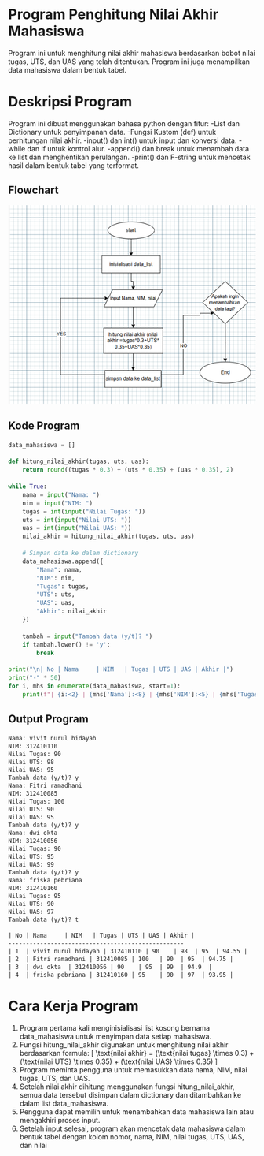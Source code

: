 # Program Penghitung Nilai Akhir Mahasiswa
Program ini untuk menghitung nilai akhir mahasiswa berdasarkan bobot nilai tugas, UTS, dan UAS yang telah ditentukan. Program ini juga menampilkan data mahasiswa dalam bentuk tabel.

# Deskripsi Program
Program ini dibuat menggunakan bahasa python dengan fitur:
-List dan Dictionary untuk penyimpanan data.
-Fungsi Kustom (def) untuk perhitungan nilai akhir.
-input() dan int() untuk input dan konversi data.
-while dan if untuk kontrol alur.
-append() dan break untuk menambah data ke list dan menghentikan perulangan.
-print() dan F-string untuk mencetak hasil dalam bentuk tabel yang terformat.

## Flowchart
![Flowchart](https://github.com/vivitnh23/praktikum-5/blob/main/flowchart%20nilai%20akhir%20mahasiswa.png?raw=true)

## Kode Program 
```python
data_mahasiswa = []

def hitung_nilai_akhir(tugas, uts, uas):
    return round((tugas * 0.3) + (uts * 0.35) + (uas * 0.35), 2)

while True:
    nama = input("Nama: ")
    nim = input("NIM: ")
    tugas = int(input("Nilai Tugas: "))
    uts = int(input("Nilai UTS: "))
    uas = int(input("Nilai UAS: "))
    nilai_akhir = hitung_nilai_akhir(tugas, uts, uas)

    # Simpan data ke dalam dictionary
    data_mahasiswa.append({
        "Nama": nama,
        "NIM": nim,
        "Tugas": tugas,
        "UTS": uts,
        "UAS": uas,
        "Akhir": nilai_akhir
    })
    
    tambah = input("Tambah data (y/t)? ")
    if tambah.lower() != 'y':
        break

print("\n| No | Nama     | NIM   | Tugas | UTS | UAS | Akhir |")
print("-" * 50)
for i, mhs in enumerate(data_mahasiswa, start=1):
    print(f"| {i:<2} | {mhs['Nama']:<8} | {mhs['NIM']:<5} | {mhs['Tugas']:<5} | {mhs['UTS']:<3} | {mhs['UAS']:<3} | {mhs['Akhir']:<5} |")
```

## Output Program 
````
Nama: vivit nurul hidayah
NIM: 312410110 
Nilai Tugas: 90
Nilai UTS: 98
Nilai UAS: 95
Tambah data (y/t)? y
Nama: Fitri ramadhani
NIM: 312410085
Nilai Tugas: 100
Nilai UTS: 90
Nilai UAS: 95
Tambah data (y/t)? y
Nama: dwi okta 
NIM: 312410056
Nilai Tugas: 90
Nilai UTS: 95
Nilai UAS: 99
Tambah data (y/t)? y
Nama: friska pebriana
NIM: 312410160
Nilai Tugas: 95
Nilai UTS: 90
Nilai UAS: 97
Tambah data (y/t)? t

| No | Nama     | NIM   | Tugas | UTS | UAS | Akhir |
--------------------------------------------------
| 1  | vivit nurul hidayah | 312410110 | 90    | 98  | 95  | 94.55 |
| 2  | Fitri ramadhani | 312410085 | 100   | 90  | 95  | 94.75 |
| 3  | dwi okta  | 312410056 | 90    | 95  | 99  | 94.9  |
| 4  | friska pebriana | 312410160 | 95    | 90  | 97  | 93.95 |
````

# Cara Kerja Program 
1. Program pertama kali menginisialisasi list kosong bernama data_mahasiswa untuk menyimpan data setiap mahasiswa.
2. Fungsi hitung_nilai_akhir digunakan untuk menghitung nilai akhir berdasarkan formula:
   \[
   \text{nilai akhir} = (\text{nilai tugas} \times 0.3) + (\text{nilai UTS} \times 0.35) + (\text{nilai UAS} \times 0.35)
   \]
3. Program meminta pengguna untuk memasukkan data nama, NIM, nilai tugas, UTS, dan UAS.
4. Setelah nilai akhir dihitung menggunakan fungsi hitung_nilai_akhir, semua data tersebut disimpan dalam dictionary dan ditambahkan ke dalam list data_mahasiswa.
5. Pengguna dapat memilih untuk menambahkan data mahasiswa lain atau mengakhiri proses input.
6. Setelah input selesai, program akan mencetak data mahasiswa dalam bentuk tabel dengan kolom nomor, nama, NIM, nilai tugas, UTS, UAS, dan nilai
